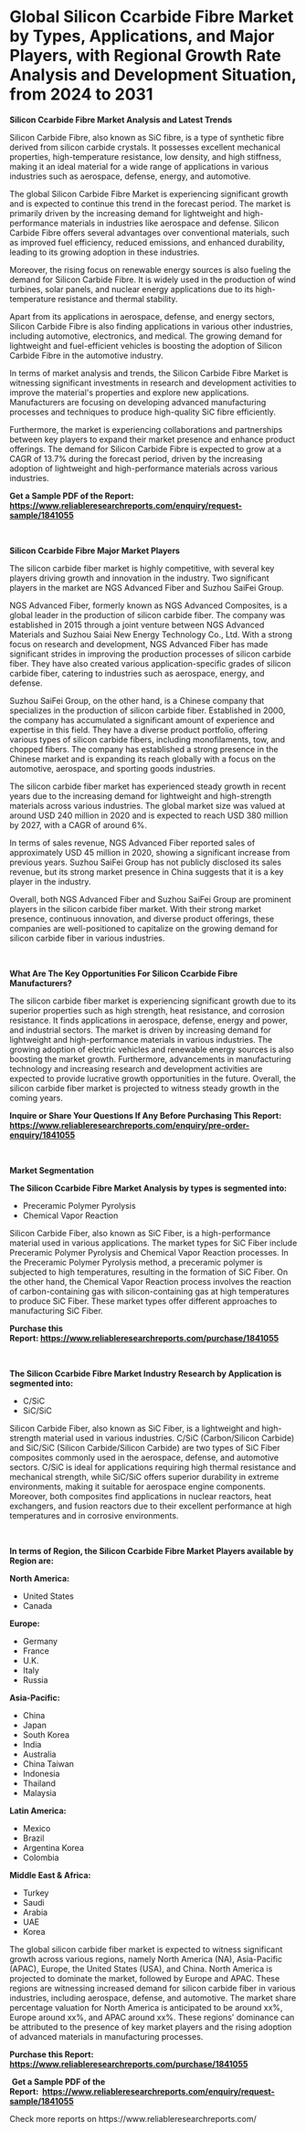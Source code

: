 <p><h1>Global Silicon Ccarbide Fibre Market by Types, Applications, and Major Players, with Regional Growth Rate Analysis and Development Situation, from 2024 to 2031</h1></p><p><strong>Silicon Ccarbide Fibre Market Analysis and Latest Trends</strong></p>
<p><p>Silicon Carbide Fibre, also known as SiC fibre, is a type of synthetic fibre derived from silicon carbide crystals. It possesses excellent mechanical properties, high-temperature resistance, low density, and high stiffness, making it an ideal material for a wide range of applications in various industries such as aerospace, defense, energy, and automotive.</p><p>The global Silicon Carbide Fibre Market is experiencing significant growth and is expected to continue this trend in the forecast period. The market is primarily driven by the increasing demand for lightweight and high-performance materials in industries like aerospace and defense. Silicon Carbide Fibre offers several advantages over conventional materials, such as improved fuel efficiency, reduced emissions, and enhanced durability, leading to its growing adoption in these industries.</p><p>Moreover, the rising focus on renewable energy sources is also fueling the demand for Silicon Carbide Fibre. It is widely used in the production of wind turbines, solar panels, and nuclear energy applications due to its high-temperature resistance and thermal stability.</p><p>Apart from its applications in aerospace, defense, and energy sectors, Silicon Carbide Fibre is also finding applications in various other industries, including automotive, electronics, and medical. The growing demand for lightweight and fuel-efficient vehicles is boosting the adoption of Silicon Carbide Fibre in the automotive industry.</p><p>In terms of market analysis and trends, the Silicon Carbide Fibre Market is witnessing significant investments in research and development activities to improve the material's properties and explore new applications. Manufacturers are focusing on developing advanced manufacturing processes and techniques to produce high-quality SiC fibre efficiently.</p><p>Furthermore, the market is experiencing collaborations and partnerships between key players to expand their market presence and enhance product offerings. The demand for Silicon Carbide Fibre is expected to grow at a CAGR of 13.7% during the forecast period, driven by the increasing adoption of lightweight and high-performance materials across various industries.</p></p>
<p><strong>Get a Sample PDF of the Report:&nbsp; <a href="https://www.reliableresearchreports.com/enquiry/request-sample/1841055">https://www.reliableresearchreports.com/enquiry/request-sample/1841055</a></strong></p>
<p>&nbsp;</p>
<p><strong>Silicon Ccarbide Fibre Major Market Players</strong></p>
<p><p>The silicon carbide fiber market is highly competitive, with several key players driving growth and innovation in the industry. Two significant players in the market are NGS Advanced Fiber and Suzhou SaiFei Group.</p><p>NGS Advanced Fiber, formerly known as NGS Advanced Composites, is a global leader in the production of silicon carbide fiber. The company was established in 2015 through a joint venture between NGS Advanced Materials and Suzhou Saiai New Energy Technology Co., Ltd. With a strong focus on research and development, NGS Advanced Fiber has made significant strides in improving the production processes of silicon carbide fiber. They have also created various application-specific grades of silicon carbide fiber, catering to industries such as aerospace, energy, and defense.</p><p>Suzhou SaiFei Group, on the other hand, is a Chinese company that specializes in the production of silicon carbide fiber. Established in 2000, the company has accumulated a significant amount of experience and expertise in this field. They have a diverse product portfolio, offering various types of silicon carbide fibers, including monofilaments, tow, and chopped fibers. The company has established a strong presence in the Chinese market and is expanding its reach globally with a focus on the automotive, aerospace, and sporting goods industries.</p><p>The silicon carbide fiber market has experienced steady growth in recent years due to the increasing demand for lightweight and high-strength materials across various industries. The global market size was valued at around USD 240 million in 2020 and is expected to reach USD 380 million by 2027, with a CAGR of around 6%.</p><p>In terms of sales revenue, NGS Advanced Fiber reported sales of approximately USD 45 million in 2020, showing a significant increase from previous years. Suzhou SaiFei Group has not publicly disclosed its sales revenue, but its strong market presence in China suggests that it is a key player in the industry.</p><p>Overall, both NGS Advanced Fiber and Suzhou SaiFei Group are prominent players in the silicon carbide fiber market. With their strong market presence, continuous innovation, and diverse product offerings, these companies are well-positioned to capitalize on the growing demand for silicon carbide fiber in various industries.</p></p>
<p>&nbsp;</p>
<p><strong>What Are The Key Opportunities For Silicon Ccarbide Fibre Manufacturers?</strong></p>
<p><p>The silicon carbide fiber market is experiencing significant growth due to its superior properties such as high strength, heat resistance, and corrosion resistance. It finds applications in aerospace, defense, energy and power, and industrial sectors. The market is driven by increasing demand for lightweight and high-performance materials in various industries. The growing adoption of electric vehicles and renewable energy sources is also boosting the market growth. Furthermore, advancements in manufacturing technology and increasing research and development activities are expected to provide lucrative growth opportunities in the future. Overall, the silicon carbide fiber market is projected to witness steady growth in the coming years.</p></p>
<p><strong>Inquire or Share Your Questions If Any Before Purchasing This Report: <a href="https://www.reliableresearchreports.com/enquiry/pre-order-enquiry/1841055">https://www.reliableresearchreports.com/enquiry/pre-order-enquiry/1841055</a></strong></p>
<p>&nbsp;</p>
<p><strong>Market Segmentation</strong></p>
<p><strong>The Silicon Ccarbide Fibre Market Analysis by types is segmented into:</strong></p>
<p><ul><li>Preceramic Polymer Pyrolysis</li><li>Chemical Vapor Reaction</li></ul></p>
<p><p>Silicon Carbide Fiber, also known as SiC Fiber, is a high-performance material used in various applications. The market types for SiC Fiber include Preceramic Polymer Pyrolysis and Chemical Vapor Reaction processes. In the Preceramic Polymer Pyrolysis method, a preceramic polymer is subjected to high temperatures, resulting in the formation of SiC Fiber. On the other hand, the Chemical Vapor Reaction process involves the reaction of carbon-containing gas with silicon-containing gas at high temperatures to produce SiC Fiber. These market types offer different approaches to manufacturing SiC Fiber.</p></p>
<p><strong>Purchase this Report:&nbsp;<a href="https://www.reliableresearchreports.com/purchase/1841055">https://www.reliableresearchreports.com/purchase/1841055</a></strong></p>
<p>&nbsp;</p>
<p><strong>The Silicon Ccarbide Fibre Market Industry Research by Application is segmented into:</strong></p>
<p><ul><li>C/SiC</li><li>SiC/SiC</li></ul></p>
<p><p>Silicon Carbide Fiber, also known as SiC Fiber, is a lightweight and high-strength material used in various industries. C/SiC (Carbon/Silicon Carbide) and SiC/SiC (Silicon Carbide/Silicon Carbide) are two types of SiC Fiber composites commonly used in the aerospace, defense, and automotive sectors. C/SiC is ideal for applications requiring high thermal resistance and mechanical strength, while SiC/SiC offers superior durability in extreme environments, making it suitable for aerospace engine components. Moreover, both composites find applications in nuclear reactors, heat exchangers, and fusion reactors due to their excellent performance at high temperatures and in corrosive environments.</p></p>
<p>&nbsp;</p>
<p><strong>In terms of Region, the Silicon Ccarbide Fibre Market Players available by Region are:</strong></p>
<p>
    <p> <strong> North America: </strong>
        <ul>
            <li>United States</li>
            <li>Canada</li>
        </ul>
        </p> 
    <p> <strong> Europe: </strong>
        <ul>
            <li>Germany</li>
            <li>France</li>
            <li>U.K.</li>
            <li>Italy</li>
            <li>Russia</li>
        </ul>
        </p> 
    <p> <strong> Asia-Pacific: </strong>
        <ul>
            <li>China</li>
            <li>Japan</li>
            <li>South Korea</li>
            <li>India</li>
            <li>Australia</li>
            <li>China Taiwan</li>
            <li>Indonesia</li>
            <li>Thailand</li>
            <li>Malaysia</li>
        </ul>
        </p> 
    <p> <strong> Latin America: </strong>
        <ul>
            <li>Mexico</li>
            <li>Brazil</li>
            <li>Argentina Korea</li>
            <li>Colombia</li>
        </ul>
        </p> 
    <p> <strong> Middle East & Africa: </strong>
        <ul>
            <li>Turkey</li>
            <li>Saudi</li>
            <li>Arabia</li>
            <li>UAE</li>
            <li>Korea</li>
        </ul>
    </p>
    </p>
<p><p>The global silicon carbide fiber market is expected to witness significant growth across various regions, namely North America (NA), Asia-Pacific (APAC), Europe, the United States (USA), and China. North America is projected to dominate the market, followed by Europe and APAC. These regions are witnessing increased demand for silicon carbide fiber in various industries, including aerospace, defense, and automotive. The market share percentage valuation for North America is anticipated to be around xx%, Europe around xx%, and APAC around xx%. These regions' dominance can be attributed to the presence of key market players and the rising adoption of advanced materials in manufacturing processes.</p></p>
<p><strong>Purchase this Report: <a href="https://www.reliableresearchreports.com/purchase/1841055">https://www.reliableresearchreports.com/purchase/1841055</a></strong></p>
<p>&nbsp;<strong>Get a Sample PDF of the Report:&nbsp;&nbsp;<a href="https://www.reliableresearchreports.com/enquiry/request-sample/1841055">https://www.reliableresearchreports.com/enquiry/request-sample/1841055</a></strong></p>
<p><strong></strong></p>
<p>Check more reports on https://www.reliableresearchreports.com/</p>